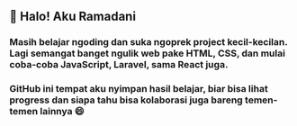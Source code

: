 ## 👋 Halo! Aku Ramadani

### Masih belajar ngoding dan suka ngoprek project kecil-kecilan. Lagi semangat banget ngulik web pake HTML, CSS, dan mulai coba-coba JavaScript, Laravel, sama React juga.

### GitHub ini tempat aku nyimpan hasil belajar, biar bisa lihat progress dan siapa tahu bisa kolaborasi juga bareng temen-temen lainnya 😄
